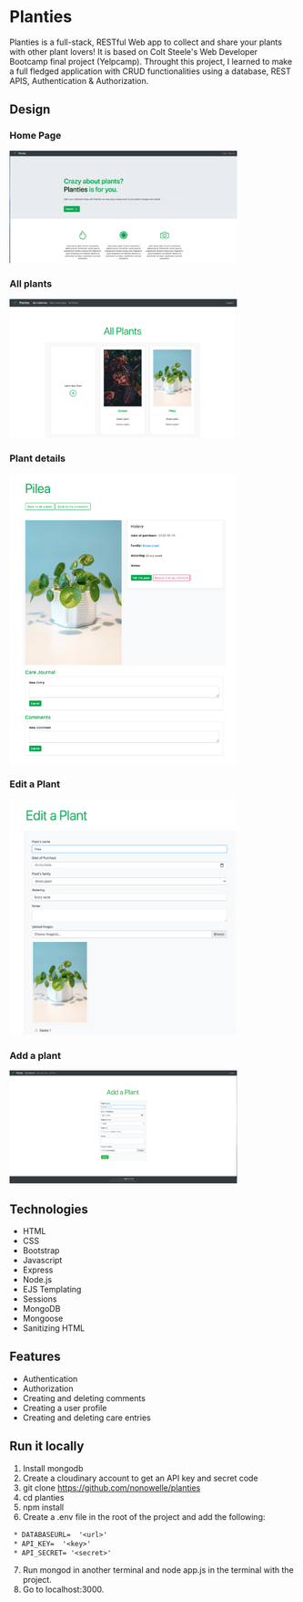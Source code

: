 # Planties
Planties is a full-stack, RESTful Web app to collect and share your plants with other plant lovers!
It is based on Colt Steele's Web Developer Bootcamp final project (Yelpcamp). Throught this project, I learned to make a full fledged application with CRUD functionalities using a database, REST APIS, Authentication & Authorization.

## Design

### Home Page
<img src="./public/home.png" width="400"/>

### All plants
<img src="./public/all-plants.png" width="400"/>

### Plant details
<img src="./public/one-plant.png"  width="400"/>

### Edit a Plant
<img src="./public/edit-plant.png" width="400"/>

### Add a plant
<img src="./public/add-a-plant.png" width="400"/>

## Technologies
* HTML
* CSS
* Bootstrap
* Javascript
* Express
* Node.js
* EJS Templating
* Sessions
* MongoDB
* Mongoose
* Sanitizing HTML


## Features

* Authentication
* Authorization
* Creating and deleting comments
* Creating a user profile
* Creating and deleting care entries


## Run it locally
1. Install mongodb
2. Create a cloudinary account to get an API key and secret code
3. git clone https://github.com/nonowelle/planties
4. cd planties
5. npm install
6. Create a .env file in the root of the project and add the following:
````
 * DATABASEURL=  '<url>'
 * API_KEY=  '<key>'
 * API_SECRET= '<secret>'
 ````
7. Run mongod in another terminal and node app.js in the terminal with the project.
8. Go to localhost:3000.





